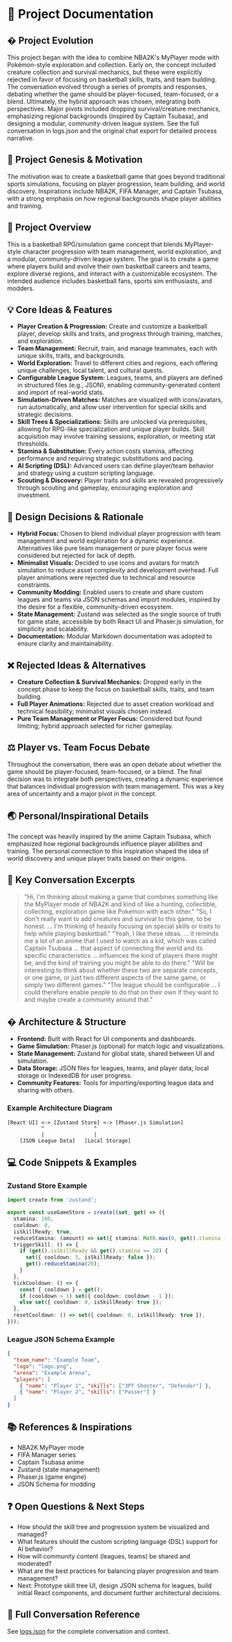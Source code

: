 # 📝 Project Documentation

## � Project Evolution
This project began with the idea to combine NBA2K's MyPlayer mode with Pokémon-style exploration and collection. Early on, the concept included creature collection and survival mechanics, but these were explicitly rejected in favor of focusing on basketball skills, traits, and team building. The conversation evolved through a series of prompts and responses, debating whether the game should be player-focused, team-focused, or a blend. Ultimately, the hybrid approach was chosen, integrating both perspectives. Major pivots included dropping survival/creature mechanics, emphasizing regional backgrounds (inspired by Captain Tsubasa), and designing a modular, community-driven league system. See the full conversation in logs.json and the original chat export for detailed process narrative.

## 🚀 Project Genesis & Motivation
The motivation was to create a basketball game that goes beyond traditional sports simulations, focusing on player progression, team building, and world discovery. Inspirations include NBA2K, FIFA Manager, and Captain Tsubasa, with a strong emphasis on how regional backgrounds shape player abilities and training.

## 🚀 Project Overview
This is a basketball RPG/simulation game concept that blends MyPlayer-style character progression with team management, world exploration, and a modular, community-driven league system. The goal is to create a game where players build and evolve their own basketball careers and teams, explore diverse regions, and interact with a customizable ecosystem. The intended audience includes basketball fans, sports sim enthusiasts, and modders.

## 💡 Core Ideas & Features
- **Player Creation & Progression:** Create and customize a basketball player, develop skills and traits, and progress through training, matches, and exploration.
- **Team Management:** Recruit, train, and manage teammates, each with unique skills, traits, and backgrounds.
- **World Exploration:** Travel to different cities and regions, each offering unique challenges, local talent, and cultural quests.
- **Configurable League System:** Leagues, teams, and players are defined in structured files (e.g., JSON), enabling community-generated content and import of real-world stats.
- **Simulation-Driven Matches:** Matches are visualized with icons/avatars, run automatically, and allow user intervention for special skills and strategic decisions.
- **Skill Trees & Specializations:** Skills are unlocked via prerequisites, allowing for RPG-like specialization and unique player builds. Skill acquisition may involve training sessions, exploration, or meeting stat thresholds.
- **Stamina & Substitution:** Every action costs stamina, affecting performance and requiring strategic substitutions and pacing.
- **AI Scripting (DSL):** Advanced users can define player/team behavior and strategy using a custom scripting language.
- **Scouting & Discovery:** Player traits and skills are revealed progressively through scouting and gameplay, encouraging exploration and investment.

## 🧩 Design Decisions & Rationale
- **Hybrid Focus:** Chosen to blend individual player progression with team management and world exploration for a dynamic experience. Alternatives like pure team management or pure player focus were considered but rejected for lack of depth.
- **Minimalist Visuals:** Decided to use icons and avatars for match simulation to reduce asset complexity and development overhead. Full player animations were rejected due to technical and resource constraints.
- **Community Modding:** Enabled users to create and share custom leagues and teams via JSON schemas and import modules, inspired by the desire for a flexible, community-driven ecosystem.
- **State Management:** Zustand was selected as the single source of truth for game state, accessible by both React UI and Phaser.js simulation, for simplicity and scalability.
- **Documentation:** Modular Markdown documentation was adopted to ensure clarity and maintainability.

## ❌ Rejected Ideas & Alternatives
- **Creature Collection & Survival Mechanics:** Dropped early in the concept phase to keep the focus on basketball skills, traits, and team building.
- **Full Player Animations:** Rejected due to asset creation workload and technical feasibility; minimalist visuals chosen instead.
- **Pure Team Management or Player Focus:** Considered but found limiting; hybrid approach selected for richer gameplay.

## ⚖️ Player vs. Team Focus Debate
Throughout the conversation, there was an open debate about whether the game should be player-focused, team-focused, or a blend. The final decision was to integrate both perspectives, creating a dynamic experience that balances individual progression with team management. This was a key area of uncertainty and a major pivot in the concept.

## 🌏 Personal/Inspirational Details
The concept was heavily inspired by the anime Captain Tsubasa, which emphasized how regional backgrounds influence player abilities and training. The personal connection to this inspiration shaped the idea of world discovery and unique player traits based on their origins.

## 💬 Key Conversation Excerpts
> "Hi, I'm thinking about making a game that combines something like the MyPlayer mode of NBA2K and kind of like a hunting, collectible, collecting, exploration game like Pokemon with each other."
> "So, I don't really want to add creatures and survival to this game, to be honest. ... I'm thinking of heavily focusing on special skills or traits to help while playing basketball."
> "Yeah, I like these ideas. ... it reminds me a lot of an anime that I used to watch as a kid, which was called Captain Tsubasa ... that aspect of connecting the world and its specific characteristics ... influences the kind of players there might be, and the kind of training you might be able to do there."
> "Will be interesting to think about whether these two are separate concepts, or one game, or just two different aspects of the same game, or simply two different games."
> "The league should be configurable ... I could therefore enable people to do that on their own if they want to and maybe create a community around that."

## �️ Architecture & Structure
- **Frontend:** Built with React for UI components and dashboards.
- **Game Simulation:** Phaser.js (optional) for match logic and visualizations.
- **State Management:** Zustand for global state, shared between UI and simulation.
- **Data Storage:** JSON files for leagues, teams, and player data; local storage or IndexedDB for user progress.
- **Community Features:** Tools for importing/exporting league data and sharing with others.

### Example Architecture Diagram
```
[React UI] <-> [Zustand Store] <-> [Phaser.js Simulation]
           ^                ^
           |                |
    [JSON League Data]   [Local Storage]
```

## 💻 Code Snippets & Examples
### Zustand Store Example
```typescript
import create from 'zustand';

export const useGameStore = create((set, get) => ({
  stamina: 100,
  cooldown: 0,
  isSkillReady: true,
  reduceStamina: (amount) => set({ stamina: Math.max(0, get().stamina - amount) }),
  triggerSkill: () => {
    if (get().isSkillReady && get().stamina >= 20) {
      set({ cooldown: 5, isSkillReady: false });
      get().reduceStamina(20);
    }
  },
  tickCooldown: () => {
    const { cooldown } = get();
    if (cooldown > 1) set({ cooldown: cooldown - 1 });
    else set({ cooldown: 0, isSkillReady: true });
  },
  resetCooldown: () => set({ cooldown: 0, isSkillReady: true }),
}));
```

### League JSON Schema Example
```json
{
  "team_name": "Example Team",
  "logo": "logo.png",
  "arena": "Example Arena",
  "players": [
    { "name": "Player 1", "skills": ["3PT Shooter", "Defender"] },
    { "name": "Player 2", "skills": ["Passer"] }
  ]
}
```

## 📚 References & Inspirations
- NBA2K MyPlayer mode
- FIFA Manager series
- Captain Tsubasa anime
- Zustand (state management)
- Phaser.js (game engine)
- JSON Schema for modding

## ❓ Open Questions & Next Steps
- How should the skill tree and progression system be visualized and managed?
- What features should the custom scripting language (DSL) support for AI behavior?
- How will community content (leagues, teams) be shared and moderated?
- What are the best practices for balancing player progression and team management?
- Next: Prototype skill tree UI, design JSON schema for leagues, build initial React components, and document further architectural decisions.

## 📄 Full Conversation Reference
See [logs.json](./logs.json) for the complete conversation and context.
